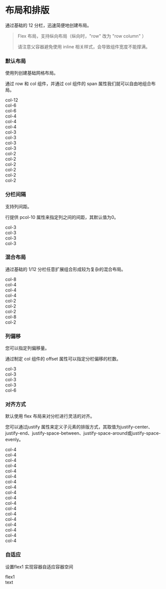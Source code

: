 # 布局和排版

通过基础的 12 分栏，迅速简便地创建布局。

>Flex 布局，支持纵向布局（纵向时，"row" 改为 "row column" ）
>
>请注意父容器避免使用 inline 相关样式，会导致组件宽度不能撑满。

### 默认布局

使用列创建基础网格布局。

通过 row 和 col 组件，并通过 col 组件的 span 属性我们就可以自由地组合布局。
<section class='p-20 text-center border-radius-md box-shadow-all'>
    <div class="row mb-10">
        <div class="col-12 bg-gray-400">col-12</div>
    </div>
    <div class="row mb-10">
        <div class="col-6 bg-gray-200">col-6</div>
        <div class="col-6 bg-gray-400">col-6</div>
    </div>
    <div class="row mb-10">
        <div class="col-4 bg-gray-200">col-4</div>
        <div class="col-4 bg-gray-400">col-4</div>
        <div class="col-4 bg-gray-200">col-4</div>
    </div>
    <div class="row mb-10">
        <div class="col-3 bg-gray-200">col-3</div>
        <div class="col-3 bg-gray-400">col-3</div>
        <div class="col-3 bg-gray-200">col-3</div>
        <div class="col-3 bg-gray-400">col-3</div>
    </div>
    <div class="row">
        <div class="col-2 bg-gray-200">col-2</div>
        <div class="col-2 bg-gray-400">col-2</div>
        <div class="col-2 bg-gray-200">col-2</div>
        <div class="col-2 bg-gray-400">col-2</div>
        <div class="col-2 bg-gray-200">col-2</div>
        <div class="col-2 bg-gray-400">col-2</div>
    </div>
</section>

### 分栏间隔

支持列间距。

行提供 pcol-10 属性来指定列之间的间距，其默认值为0。

<section class='prow-20 pcol-10 text-center border-radius-md box-shadow-all'>
    <div class="row">
        <div class="col-3 pcol-10 ">
            <div class="bg-gray-400">col-3</div>
        </div>
        <div class="col-3 pcol-10 ">
            <div class="bg-gray-400">col-3</div>
        </div>
        <div class="col-3 pcol-10 ">
            <div class="bg-gray-400">col-3</div>
        </div>
        <div class="col-3 pcol-10 ">
            <div class="bg-gray-400">col-3</div>
        </div>
    </div>
</section>

### 混合布局

通过基础的 1/12 分栏任意扩展组合形成较为复杂的混合布局。

<section class='prow-20 pcol-10 text-center border-radius-md box-shadow-all'>
    <div class="row mb-10">
        <div class="col-8 pcol-10 ">
            <div class="bg-gray-400">col-8</div>
        </div>
        <div class="col-4 pcol-10 ">
            <div class="bg-gray-400">col-4</div>
        </div>
    </div>
    <div class="row mb-10">
        <div class="col-4 pcol-10 ">
            <div class="bg-gray-400">col-4</div>
        </div>
        <div class="col-4 pcol-10 ">
            <div class="bg-gray-400">col-4</div>
        </div>
        <div class="col-2 pcol-10 ">
            <div class="bg-gray-400">col-2</div>
        </div>
        <div class="col-2 pcol-10 ">
            <div class="bg-gray-400">col-2</div>
        </div>
    </div>
    <div class="row">
        <div class="col-2 pcol-10 ">
            <div class="bg-gray-400">col-2</div>
        </div>
        <div class="col-8 pcol-10 ">
            <div class="bg-gray-400">col-8</div>
        </div>
        <div class="col-2 pcol-10 ">
            <div class="bg-gray-400">col-2</div>
        </div>
    </div>
</section>

### 列偏移

您可以指定列偏移量。

通过制定 col 组件的 offset 属性可以指定分栏偏移的栏数。

<section class='prow-20 pcol-10 text-center border-radius-md box-shadow-all'>
    <div class="row mb-10">
        <div class="col-3 pcol-10 ">
            <div class="bg-gray-400">col-3</div>
        </div>
        <div class="col-3 pcol-10 col-offset-3">
            <div class="bg-gray-400">col-3</div>
        </div>
    </div>
    <div class="row mb-10">
        <div class="col-3 pcol-10 col-offset-3">
            <div class="bg-gray-400">col-3</div>
        </div>
        <div class="col-3 pcol-10 col-offset-3">
            <div class="bg-gray-400">col-3</div>
        </div>
    </div>
    <div class="row">
        <div class="col-6 pcol-10 col-offset-3">
            <div class="bg-gray-400">col-6</div>
        </div>
    </div>
</section>

### 对齐方式

默认使用 flex 布局来对分栏进行灵活的对齐。

您可以通过justify 属性来定义子元素的排版方式，其取值为justify-center、justify-end、justify-space-between、justify-space-around或justify-space-evenly。

<section class='prow-20 pcol-10 text-center border-radius-md box-shadow'>
    <div class="row mb-10">
        <div class="col-3 bg-gray-400">col-4</div>
        <div class="col-3 bg-gray-200">col-4</div>
        <div class="col-3 bg-gray-400">col-4</div>
    </div>
    <div class="row justify-center mb-10">
        <div class="col-3 bg-gray-400">col-4</div>
        <div class="col-3 bg-gray-200">col-4</div>
        <div class="col-3 bg-gray-400">col-4</div>
    </div>
    <div class="row justify-end mb-10">
        <div class="col-3 bg-gray-400">col-4</div>
        <div class="col-3 bg-gray-200">col-4</div>
        <div class="col-3 bg-gray-400">col-4</div>
    </div>
    <div class="row justify-space-between mb-10">
        <div class="col-3 bg-gray-400">col-4</div>
        <div class="col-3 bg-gray-200">col-4</div>
        <div class="col-3 bg-gray-400">col-4</div>
    </div>
    <div class="row justify-space-around mb-10">
        <div class="col-3 bg-gray-400">col-4</div>
        <div class="col-3 bg-gray-200">col-4</div>
        <div class="col-3 bg-gray-400">col-4</div>
    </div>
    <div class="row justify-space-evenly mb-10">
        <div class="col-3 bg-gray-400">col-4</div>
        <div class="col-3 bg-gray-200">col-4</div>
        <div class="col-3 bg-gray-400">col-4</div>
    </div>

</section>

### 自适应

设置flex1 实现容器自适应容器空间

<section class='prow-20 pcol-10 text-center border-radius-md box-shadow-all'>
    <div class="row mb-10">
        <div class="flex1 bg-gray-400">flex1</div>
        <div class="bg-gray-200 pcol-10"> text </div>
    </div>
</section>
